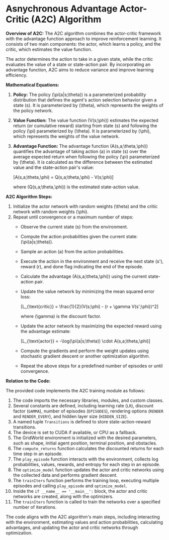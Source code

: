 # Asnychronous Advantage Actor-Critic (A2C) Algorithm

**Overview of A2C:**
The A2C algorithm combines the actor-critic framework with the advantage function approach to improve reinforcement learning. It consists of two main components: the actor, which learns a policy, and the critic, which estimates the value function.

The actor determines the action to take in a given state, while the critic evaluates the value of a state or state-action pair. By incorporating an advantage function, A2C aims to reduce variance and improve learning efficiency.

**Mathematical Equations:**

1. **Policy:** The policy \(\pi(a|s;\theta)\) is a parameterized probability distribution that defines the agent's action selection behavior given a state \(s\). It is parameterized by \(\theta\), which represents the weights of the policy network.

2. **Value Function:** The value function \(V(s;\phi)\) estimates the expected return (or cumulative reward) starting from state \(s\) and following the policy \(\pi\) parameterized by \(\theta\). It is parameterized by \(\phi\), which represents the weights of the value network.

3. **Advantage Function:** The advantage function \(A(s,a;\theta,\phi)\) quantifies the advantage of taking action \(a\) in state \(s\) over the average expected return when following the policy \(\pi\) parameterized by \(\theta\). It is calculated as the difference between the estimated value and the state-action pair's value:

   \[A(s,a;\theta,\phi) = Q(s,a;\theta,\phi) - V(s;\phi)\]

   where \(Q(s,a;\theta,\phi)\) is the estimated state-action value.

**A2C Algorithm Steps:**

1. Initialize the actor network with random weights \(\theta\) and the critic network with random weights \(\phi\).
2. Repeat until convergence or a maximum number of steps:
   - Observe the current state \(s\) from the environment.
   - Compute the action probabilities given the current state: \(\pi(a|s;\theta)\).
   - Sample an action \(a\) from the action probabilities.
   - Execute the action in the environment and receive the next state \(s'\), reward \(r\), and done flag indicating the end of the episode.
   - Calculate the advantage \(A(s,a;\theta,\phi)\) using the current state-action pair.
   - Update the value network by minimizing the mean squared error loss:

     \[L_{\text{critic}} = \frac{1}{2}(V(s;\phi) - (r + \gamma V(s';\phi))^2\]

     where \(\gamma\) is the discount factor.
   - Update the actor network by maximizing the expected reward using the advantage estimate:

     \[L_{\text{actor}} = -\log(\pi(a|s;\theta)) \cdot A(s,a;\theta,\phi)\]

   - Compute the gradients and perform the weight updates using stochastic gradient descent or another optimization algorithm.
   - Repeat the above steps for a predefined number of episodes or until convergence.

**Relation to the Code:**

The provided code implements the A2C training module as follows:

1. The code imports the necessary libraries, modules, and custom classes.
2. Several constants are defined, including learning rate (`LR`), discount factor (`GAMMA`), number of episodes (`EPISODES`), rendering options (`RENDER` and `RENDER_EVERY`), and hidden layer size (`HIDDEN_SIZE`).
3. A named tuple `Transitions` is defined to store state-action-reward transitions.
4. The device is set to CUDA if available, or CPU as a fallback.
5. The GridWorld environment is initialized with the desired parameters, such as shape, initial agent position, terminal position, and obstacles.
6. The `compute_returns` function calculates the discounted returns for each time step in an episode.
7. The `play_episode` function interacts with the environment, collects log probabilities, values, rewards, and entropy for each step in an episode.
8. The `optimize_model` function updates the actor and critic networks using the collected data and performs gradient descent.
9. The `trainIters` function performs the training loop, executing multiple episodes and calling `play_episode` and `optimize_model`.
10. Inside the `if __name__ == '__main__':` block, the actor and critic networks are created, along with the optimizers.
11. The `trainIters` function is called to train the networks over a specified number of iterations.

The code aligns with the A2C algorithm's main steps, including interacting with the environment, estimating values and action probabilities, calculating advantages, and updating the actor and critic networks through optimization.